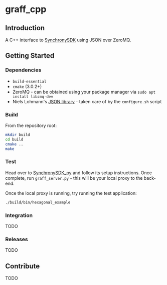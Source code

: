 # graff_cpp

## Introduction

A C++ interface to [SynchronySDK](https://github.com/nicrip/SynchronySDK_py) using JSON over ZeroMQ.

## Getting Started

### Dependencies

 * `build-essential`
 * `cmake` (3.0.2+)
 * ZeroMQ - can be obtained using your package manager via `sudo apt install libzmq-dev`
 * Niels Lohmann's [JSON library](https://github.com/nlohmann/json) - taken care of by the `configure.sh` script

### Build 

From the repository root:

```sh
mkdir build
cd build
cmake ..
make
```

### Test

Head over to [SynchronySDK_py](https://github.com/nicrip/SynchronySDK_py) and follow its setup instructions. Once complete, run `graff_server.py` - this will be your local proxy to the back-end.

Once the local proxy is running, try running the test application:

```sh
./build/bin/hexagonal_example
```

### Integration
TODO

### Releases
TODO

## Contribute
TODO


